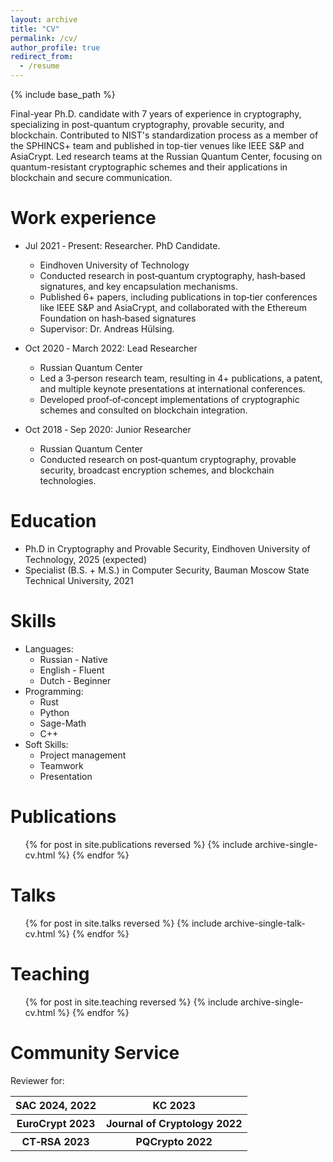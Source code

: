 ```yaml
---
layout: archive
title: "CV"
permalink: /cv/
author_profile: true
redirect_from:
  - /resume
---
```


{% include base_path %}


Final-year Ph.D. candidate with 7 years of experience in cryptography, specializing in post-quantum cryptography, provable security, and blockchain. Contributed to NIST's standardization process as a member of the SPHINCS+ team and published in top-tier venues like IEEE S&P and AsiaCrypt. Led research teams at the Russian Quantum Center, focusing on quantum-resistant cryptographic schemes and their applications in blockchain and secure communication. 

Work experience
======
* Jul 2021 ‑ Present: Researcher. PhD Candidate.
  * Eindhoven University of Technology
  * Conducted research in post‑quantum cryptography, hash‑based signatures, and key encapsulation mechanisms.
  * Published 6+ papers, including publications in top‑tier conferences like IEEE S&P and AsiaCrypt, and collaborated with the
Ethereum Foundation on hash‑based signatures
  * Supervisor: Dr. Andreas Hülsing.

* Oct 2020 ‑ March 2022: Lead Researcher
  * Russian Quantum Center
  * Led a 3‑person research team, resulting in 4+ publications, a patent, and multiple keynote presentations at international
conferences.
  * Developed proof‑of‑concept implementations of cryptographic schemes and consulted on blockchain integration.

* Oct 2018 ‑ Sep 2020: Junior Researcher
  * Russian Quantum Center
  * Conducted research on post‑quantum cryptography, provable security, broadcast encryption schemes, and
blockchain technologies.

Education
======
* Ph.D in Cryptography and Provable Security, Eindhoven University of Technology, 2025 (expected)
* Specialist (B.S. + M.S.) in Computer Security, Bauman Moscow State Technical University, 2021

Skills
======
* Languages:
  * Russian - Native
  * English - Fluent
  * Dutch - Beginner
* Programming:
  * Rust
  * Python
  * Sage-Math
  * C++
* Soft Skills:
  * Project management
  * Teamwork
  * Presentation

Publications
======
  <ul>{% for post in site.publications reversed %}
    {% include archive-single-cv.html %}
  {% endfor %}</ul>
  
Talks
======
  <ul>{% for post in site.talks reversed %}
    {% include archive-single-talk-cv.html  %}
  {% endfor %}</ul>
  
Teaching
======
  <ul>{% for post in site.teaching reversed %}
    {% include archive-single-cv.html %}
  {% endfor %}</ul>
  
Community Service
======
Reviewer for: 
<table>
  <tr>
    <th> SAC 2024, 2022 </th>
    <th> KC 2023 </th>
  </tr>

  <tr>
    <th> EuroCrypt 2023 </th>
    <th> Journal of Cryptology 2022 </th>
  </tr>

  <tr>
    <th> CT‑RSA 2023 </th>
    <th> PQCrypto 2022 </th>
  </tr>
</table>

